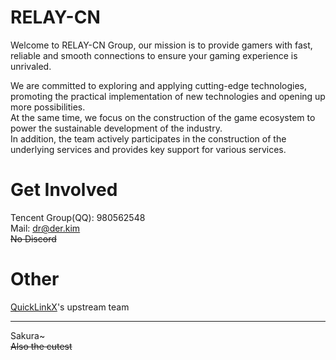 # RELAY-CN
Welcome to RELAY-CN Group, our mission is to provide gamers with fast, reliable and smooth connections to ensure your gaming experience is unrivaled. 

We are committed to exploring and applying cutting-edge technologies, promoting the practical implementation of new technologies and opening up more possibilities.  
At the same time, we focus on the construction of the game ecosystem to power the sustainable development of the industry.  
In addition, the team actively participates in the construction of the underlying services and provides key support for various services.  

# Get Involved
Tencent Group(QQ): 980562548  
Mail: dr@der.kim  
~~No Discord~~

# Other
[QuickLinkX](https://github.com/QuickLinkX)'s upstream team

---
Sakura~  
~~Also the cutest~~
